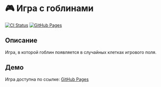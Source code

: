 # 🎮 Игра с гоблинами

[![CI Status](https://github.com/Semakova271/events/workflows/Deploy%20to%20GitHub%20Pages/badge.svg)](https://github.com/Semakova271/events/actions)
[![GitHub Pages](https://img.shields.io/badge/GitHub%20Pages-Live-brightgreen)](https://Semakova271.github.io/events/)

## Описание
Игра, в которой гоблин появляется в случайных клетках игрового поля.

## Демо
Игра доступна по ссылке: [GitHub Pages](https://Semakova271.github.io/events/)
